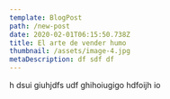 ```yaml
---
template: BlogPost
path: /new-post
date: 2020-02-01T06:15:50.738Z
title: El arte de vender humo
thumbnail: /assets/image-4.jpg
metaDescription: df sdf df
---
```

h dsui giuhjdfs udf ghihoiugigo hdfoijh io
